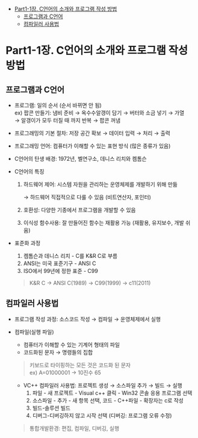 - [Part1-1장. C언어의 소개와 프로그램 작성 방법](#part1-1장-c언어의-소개와-프로그램-작성-방법)
  - [프로그램과 C언어](#프로그램과-c언어)
  - [컴파일러 사용법](#컴파일러-사용법)

# Part1-1장. C언어의 소개와 프로그램 작성 방법

## 프로그램과 C언어

- 프로그램: 일의 순서 (순서 바뀌면 안 됨)  
  ex) 팝콘 만들기: 냄비 준비 → 옥수수알갱이 담기 → 버터와 소금 넣기 → 가열  
  → 알갱이가 모두 터질 때 까지 반복 → 팝콘 꺼냄

- 프로그래밍의 기본 절차: 저장 공간 확보 → 데이터 입력 → 처리 → 출력

- 프로그래밍 언어: 컴퓨터가 이해할 수 있는 표현 방식 (많은 종류가 있음)

- C언어의 탄생 배경: 1972년, 벨연구소, 데니스 리치와 켐톰슨

- C언어의 특징

  1. 하드웨어 제어: 시스템 자원을 관리하는 운영체제를 개발하기 위해 만듦

     → 하드웨어 직접적으로 다룰 수 있음 (비트연산자, 포인터)

  2. 호환성: 다양한 기종에서 프로그램을 개발할 수 있음
  3. 이식성 함수사용: 잘 만들어진 함수는 재활용 가능 (재활용, 유지보수, 개발 쉬움)

- 표준화 과정

  1. 켐톰슨과 데니스 리치 - C를 K&R C로 부름
  2. ANSI는 미국 표준기구 - ANSI C
  3. ISO에서 99년에 정한 표준 - C99

  > K&R C → ANSI C(1989) → C99(1999) → c11(2011)

## 컴파일러 사용법

- 프로그램 작성 과정: 소스코드 작성 → 컴파일 → 운영체제에서 실행
- 컴파일(실행 파일)

  - 컴퓨터가 이해할 수 있는 기계어 형태의 파일
  - 코드화된 문자 → 명령들의 집합

  > 키보드로 타이핑하는 모든 것은 코드화 된 문자  
  > ex) A=01000001 → 10진수 65

  - VC++ 컴파일러 사용법: 프로젝트 생성 → 소스파일 추가 → 빌드 → 실행
    1. 파일 - 새 프로젝트 - Visual c++ 클릭 - Win32 콘솔 응용 프로그램 선택
    2. 소스파일 - 추가 - 새 항목 선택, 코드 - C++파일 - 확장자는 c로 작성
    3. 빌드-솔루션 빌드
    4. 디버그-디버깅하지 않고 시작 선택 (디버깅: 프로그램 오류 수정)

  > 통합개발환경: 편집, 컴파일, 디버깅, 실행
